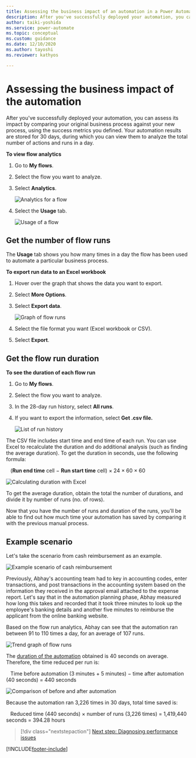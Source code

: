 ```yaml
---
title: Assessing the business impact of an automation in a Power Automate project | Microsoft Docs
description: After you've successfully deployed your automation, you can assess its impact by comparing your old and new business processes, using your metrics for success.
author: taiki-yoshida
ms.service: power-automate
ms.topic: conceptual
ms.custom: guidance
ms.date: 12/10/2020
ms.author: tayoshi
ms.reviewer: kathyos

---
```


# Assessing the business impact of the automation

After you've successfully deployed your automation, you can assess its impact
by comparing your original business process against your new process, using the
success metrics you defined. Your automation results are stored for 30 days,
during which you can view them to analyze the total number of actions and runs
in a day.
<!--markdownlint-disable MD036-->
**To view flow analytics**

1. Go to **My flows**.

2. Select the flow you want to analyze.

3. Select **Analytics**.

   ![Analytics for a flow](media/analytics-tab.png "Analytics for a flow")

4. Select the **Usage** tab.

   ![Usage of a flow](media/usage-tab.png "Usage of a flow")

## Get the number of flow runs

The **Usage** tab shows you how many times in a day the flow has been used to automate a
particular business process.

**To export run data to an Excel workbook**

1. Hover over the graph that shows the data you want to export.

2. Select **More Options**.

3. Select **Export data**.

   ![Graph of flow runs](media/flow-runs-graph.png "Graph of flow runs")

4. Select the file format you want (Excel workbook or CSV).

5. Select **Export**.

## Get the flow run duration

**To see the duration of each flow run**

1. Go to **My flows**.

2. Select the flow you want to analyze.

3. In the 28-day run history, select **All runs**.

4. If you want to export the information, select **Get .csv file.**

   ![List of run history](media/run-history-list.png "List of run history")

The CSV file includes start time and end time of each run. You can use Excel to
recalculate the duration and do additional analysis (such as finding the average duration).
To get the duration in seconds, use the following formula:

&nbsp;&nbsp;&nbsp;(**Run end time** cell &minus; **Run start time** cell) &times; 24 &times; 60 &times; 60

![Calculating duration with Excel](media/excel-calculation.png "Calculating duration with Excel")

To get the average duration, obtain the total the number of durations, and 
divide it by number of runs (no. of rows).

Now that you have the number of runs and duration of the runs, you'll be able
to find out how much time your automation has saved by comparing it with the
previous manual process.

## Example scenario

Let's take the scenario from cash reimbursement as an example.

![Example scenario of cash reimbursement](media/diagram-accounting-before.png "Example scenario of cash reimbursement")

Previously, Abhay's accounting team had to key in accounting
codes, enter transactions, and post transactions in the accounting system based on the
information they received in the approval email attached to the expense report. Let's say that in the automation planning phase,
Abhay measured how long this takes and recorded that it
took three minutes to look up the employee's banking details and another five minutes to
reimburse the applicant from the online banking website.

Based on the flow run analytics, Abhay can see that the automation ran between 91 to
110 times a day, for an average of 107 runs.

![Trend graph of flow runs](media/flow-run-trends.png "Trend graph of flow runs")

The [duration of the automation](#get-the-flow-run-duration) obtained is 40 seconds on average. Therefore, the time reduced per run is:

&nbsp;&nbsp;&nbsp;Time before automation (3 minutes &plus; 5 minutes) &minus; time after automation (40 seconds) = 440 seconds

![Comparison of before and after automation](media/before-after-automation.png "Comparison of before and after automation")

Because the automation ran 3,226 times in 30 days, total time saved is:

&nbsp;&nbsp;&nbsp;Reduced time (440 seconds) &times; number of runs (3,226 times) = 1,419,440 seconds =
394.28 hours

> [!div class="nextstepaction"]
> [Next step: Diagnosing performance issues](discover-performance-issues.md)

[!INCLUDE[footer-include](../../includes/footer-banner.md)]